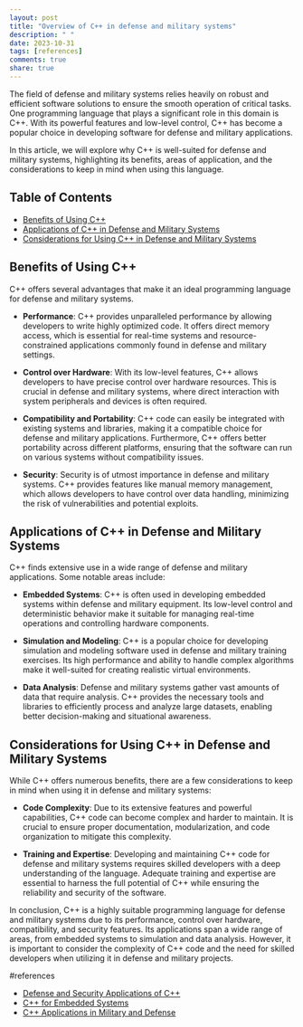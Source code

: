 ```yaml
---
layout: post
title: "Overview of C++ in defense and military systems"
description: " "
date: 2023-10-31
tags: [references]
comments: true
share: true
---
```


The field of defense and military systems relies heavily on robust and efficient software solutions to ensure the smooth operation of critical tasks. One programming language that plays a significant role in this domain is C++. With its powerful features and low-level control, C++ has become a popular choice in developing software for defense and military applications. 

In this article, we will explore why C++ is well-suited for defense and military systems, highlighting its benefits, areas of application, and the considerations to keep in mind when using this language.

## Table of Contents
- [Benefits of Using C++](#benefits-of-using-c++)
- [Applications of C++ in Defense and Military Systems](#applications-of-c++-in-defense-and-military-systems)
- [Considerations for Using C++ in Defense and Military Systems](#considerations-for-using-c++-in-defense-and-military-systems)

## Benefits of Using C++
C++ offers several advantages that make it an ideal programming language for defense and military systems. 

- **Performance**: C++ provides unparalleled performance by allowing developers to write highly optimized code. It offers direct memory access, which is essential for real-time systems and resource-constrained applications commonly found in defense and military settings.

- **Control over Hardware**: With its low-level features, C++ allows developers to have precise control over hardware resources. This is crucial in defense and military systems, where direct interaction with system peripherals and devices is often required.

- **Compatibility and Portability**: C++ code can easily be integrated with existing systems and libraries, making it a compatible choice for defense and military applications. Furthermore, C++ offers better portability across different platforms, ensuring that the software can run on various systems without compatibility issues.

- **Security**: Security is of utmost importance in defense and military systems. C++ provides features like manual memory management, which allows developers to have control over data handling, minimizing the risk of vulnerabilities and potential exploits.

## Applications of C++ in Defense and Military Systems
C++ finds extensive use in a wide range of defense and military applications. Some notable areas include:

- **Embedded Systems**: C++ is often used in developing embedded systems within defense and military equipment. Its low-level control and deterministic behavior make it suitable for managing real-time operations and controlling hardware components.

- **Simulation and Modeling**: C++ is a popular choice for developing simulation and modeling software used in defense and military training exercises. Its high performance and ability to handle complex algorithms make it well-suited for creating realistic virtual environments.

- **Data Analysis**: Defense and military systems gather vast amounts of data that require analysis. C++ provides the necessary tools and libraries to efficiently process and analyze large datasets, enabling better decision-making and situational awareness.

## Considerations for Using C++ in Defense and Military Systems
While C++ offers numerous benefits, there are a few considerations to keep in mind when using it in defense and military systems:

- **Code Complexity**: Due to its extensive features and powerful capabilities, C++ code can become complex and harder to maintain. It is crucial to ensure proper documentation, modularization, and code organization to mitigate this complexity.

- **Training and Expertise**: Developing and maintaining C++ code for defense and military systems requires skilled developers with a deep understanding of the language. Adequate training and expertise are essential to harness the full potential of C++ while ensuring the reliability and security of the software.

In conclusion, C++ is a highly suitable programming language for defense and military systems due to its performance, control over hardware, compatibility, and security features. Its applications span a wide range of areas, from embedded systems to simulation and data analysis. However, it is important to consider the complexity of C++ code and the need for skilled developers when utilizing it in defense and military projects.

#references 
- [Defense and Security Applications of C++](https://bit.ly/3C5F9hJ)
- [C++ for Embedded Systems](https://bit.ly/3EeL0Wx)
- [C++ Applications in Military and Defense](https://bit.ly/3AuSFJr)